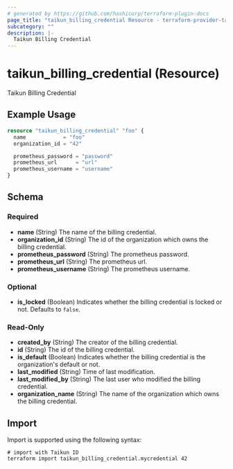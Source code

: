 ```yaml
---
# generated by https://github.com/hashicorp/terraform-plugin-docs
page_title: "taikun_billing_credential Resource - terraform-provider-taikun"
subcategory: ""
description: |-
  Taikun Billing Credential
---
```


# taikun_billing_credential (Resource)

Taikun Billing Credential

## Example Usage

```terraform
resource "taikun_billing_credential" "foo" {
  name            = "foo"
  organization_id = "42"

  prometheus_password = "password"
  prometheus_url      = "url"
  prometheus_username = "username"
}
```

<!-- schema generated by tfplugindocs -->
## Schema

### Required

- **name** (String) The name of the billing credential.
- **organization_id** (String) The id of the organization which owns the billing credential.
- **prometheus_password** (String) The prometheus password.
- **prometheus_url** (String) The prometheus url.
- **prometheus_username** (String) The prometheus username.

### Optional

- **is_locked** (Boolean) Indicates whether the billing credential is locked or not. Defaults to `false`.

### Read-Only

- **created_by** (String) The creator of the billing credential.
- **id** (String) The id of the billing credential.
- **is_default** (Boolean) Indicates whether the billing credential is the organization's default or not.
- **last_modified** (String) Time of last modification.
- **last_modified_by** (String) The last user who modified the billing credential.
- **organization_name** (String) The name of the organization which owns the billing credential.

## Import

Import is supported using the following syntax:

```shell
# import with Taikun ID
terraform import taikun_billing_credential.mycredential 42
```
